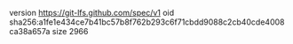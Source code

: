 version https://git-lfs.github.com/spec/v1
oid sha256:a1fe1e434ce7b41bc57b8f762b293c6f71cbdd9088c2cb40cde4008ca38a657a
size 2966
